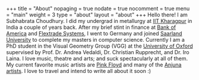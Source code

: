 +++
title = "About"
nopaging = true
nodate = true
nocomment = true
menu = "main"
weight = 3
type = "about"
layout = "about"
+++
Hello there! I am Subhabrata Choudhury. I did my undergrad in metallurgy at <a target="_blank" href="https://en.wikipedia.org/wiki/Indian_Institute_of_Technology_Kharagpur">IIT Kharagpur</a> in India a couple of years back. After my brief stint in finance at <a target="_blank" href="https://en.wikipedia.org/wiki/Bank_of_America">Bank of America</a> and <a target="_blank" href="https://flextrade.com/about/">Flextrade Systems</a>, I went to Germany and joined <a target="_blank" href="https://en.wikipedia.org/wiki/Saarland_University">Saarland University</a> to complete my masters in computer science. Currently I am a PhD student in the Visual Geometry Group (VGG) at the <a target="_blank" href="https://en.wikipedia.org/wiki/University_of_Oxford">University of Oxford</a> supervised by Prof. Dr. Andrea Vedaldi, Dr. Christian Rupprecht, and Dr. Iro Laina. I love music, theatre and arts; and suck spectacularly at all of them. My current favorite music artists are <a target="_blank" href="https://en.wikipedia.org/wiki/Pink_Floyd">Pink Floyd</a> and many of the <a target="_blank" href="https://www.residentadvisor.net/record-label.aspx?id=1550">Anjuna</a> <a target="_blank" href="https://www.residentadvisor.net/record-label.aspx?id=643">artists</a>. I love to travel and intend to write all about it soon :)
         